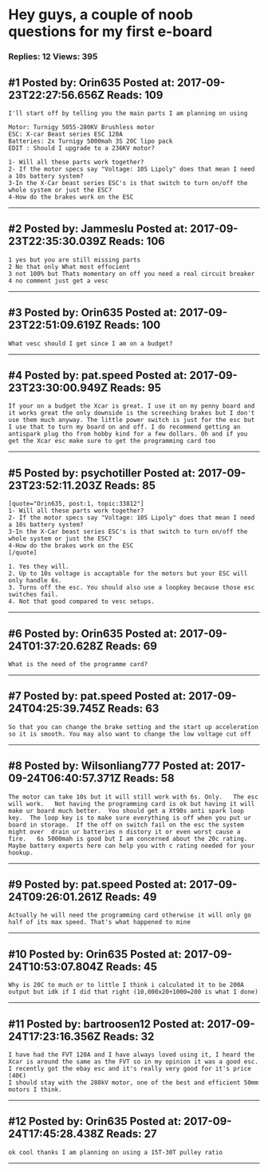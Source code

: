 # Hey guys, a couple of noob questions for my first e-board

### Replies: 12 Views: 395

## \#1 Posted by: Orin635 Posted at: 2017-09-23T22:27:56.656Z Reads: 109

```
I'll start off by telling you the main parts I am planning on using

Motor: Turnigy 5055-280KV Brushless motor
ESC: X-car Beast series ESC 120A
Batteries: 2x Turnigy 5000mah 3S 20C lipo pack
EDIT : Should I upgrade to a 236KV motor? 

1- Will all these parts work together?
2- If the motor specs say "Voltage: 10S Lipoly" does that mean I need a 10s battery system?
3-In the X-Car beast series ESC's is that switch to turn on/off the whole system or just the ESC?
4-How do the brakes work on the ESC
```

---
## \#2 Posted by: Jammeslu Posted at: 2017-09-23T22:35:30.039Z Reads: 106

```
1 yes but you are still missing parts
2 No that only What most effocient 
3 not 100% but Thats momentary on off you need a real circuit breaker
4 no comment just get a vesc
```

---
## \#3 Posted by: Orin635 Posted at: 2017-09-23T22:51:09.619Z Reads: 100

```
What vesc should I get since I am on a budget?
```

---
## \#4 Posted by: pat.speed Posted at: 2017-09-23T23:30:00.949Z Reads: 95

```
If your on a budget the Xcar is great. I use it on my penny board and it works great the only downside is the screeching brakes but I don't use them much anyway. The little power switch is just for the esc but I use that to turn my board on and off. I do recommend getting an antispark plug tho from hobby kind for a few dollars. Oh and if you get the Xcar esc make sure to get the programming card too
```

---
## \#5 Posted by: psychotiller Posted at: 2017-09-23T23:52:11.203Z Reads: 85

```
[quote="Orin635, post:1, topic:33812"]
1- Will all these parts work together?
2- If the motor specs say "Voltage: 10S Lipoly" does that mean I need a 10s battery system?
3-In the X-Car beast series ESC's is that switch to turn on/off the whole system or just the ESC?
4-How do the brakes work on the ESC
[/quote]

1. Yes they will.
2. Up to 10s voltage is accaptable for the motors but your ESC will only handle 6s.
3. Turns off the esc. You should also use a loopkey because those esc switches fail.
4. Not that good compared to vesc setups.
```

---
## \#6 Posted by: Orin635 Posted at: 2017-09-24T01:37:20.628Z Reads: 69

```
What is the need of the programme card?
```

---
## \#7 Posted by: pat.speed Posted at: 2017-09-24T04:25:39.745Z Reads: 63

```
So that you can change the brake setting and the start up acceleration so it is smooth. You may also want to change the low voltage cut off
```

---
## \#8 Posted by: Wilsonliang777 Posted at: 2017-09-24T06:40:57.371Z Reads: 58

```
The motor can take 10s but it will still work with 6s. Only.   The esc will work.   Not having the programming card is ok but having it will make ur board much better.  You should get a Xt90s anti spark loop key.  The loop key is to make sure everything is off when you put ur board in storage.  If the off on switch fail on the esc the system might over  drain ur batteries n distory it or even worst cause a fire.   6s 5000mah is good but I am concerned about the 20c rating.  Maybe battery experts here can help you with c rating needed for your hookup.
```

---
## \#9 Posted by: pat.speed Posted at: 2017-09-24T09:26:01.261Z Reads: 49

```
Actually he will need the programming card otherwise it will only go half of its max speed. That's what happened to mine
```

---
## \#10 Posted by: Orin635 Posted at: 2017-09-24T10:53:07.804Z Reads: 45

```
Why is 20C to much or to little I think i calculated it to be 200A output but idk if I did that right (10,000x20÷1000=200 is what I done)
```

---
## \#11 Posted by: bartroosen12 Posted at: 2017-09-24T17:23:16.356Z Reads: 32

```
I have had the FVT 120A and I have always loved using it, I heard the Xcar is around the same as the FVT so in my opinion it was a good esc.
I recently got the ebay esc and it's really very good for it's price (40€)
I should stay with the 280kV motor, one of the best and efficient 50mm motors I think.
```

---
## \#12 Posted by: Orin635 Posted at: 2017-09-24T17:45:28.438Z Reads: 27

```
ok cool thanks I am planning on using a 15T-30T pulley ratio
```

---
